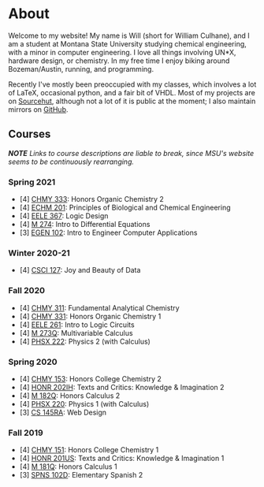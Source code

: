 # About

Welcome to my website! My name is Will (short for William Culhane),
and I am a student at Montana State University studying chemical
engineering, with a minor in computer engineering. I love all things
involving UN\*X, hardware design, or chemistry. In my free time I
enjoy biking around Bozeman/Austin, running, and programming.

Recently I've mostly been preoccupied with my classes, which involves
a lot of LaTeX, occasional python, and a fair bit of VHDL. Most of my
projects are on [Sourcehut](https://git.sr.ht/~learax/), although not
a lot of it is public at the moment; I also maintain mirrors on
[GitHub](https://github.com/LEARAX).

## Courses

***NOTE*** *Links to course descriptions are liable to break, since MSU's website
seems to be continuously rearranging.*

### Spring 2021

- [4] [CHMY 333](http://catalog.montana.edu/search/?P=CHMY%20333): Honors Organic Chemistry 2
- [4] [ECHM 201](http://catalog.montana.edu/search/?P=ECHM%20201): Principles of Biological and Chemical Engineering
- [4] [EELE 367](http://catalog.montana.edu/search/?P=EELE%20367): Logic Design
- [4] [M 274](http://catalog.montana.edu/search/?P=M%20274): Intro to Differential Equations
- [3] [EGEN 102](http://catalog.montana.edu/search/?P=EGEN%20102): Intro to Engineer Computer Applications

### Winter 2020-21

- [4] [CSCI 127](http://catalog.montana.edu/search/?P=CSCI%20127): Joy and Beauty of Data

### Fall 2020

- [4] [CHMY 311](http://catalog.montana.edu/search/?P=CHMY%20311): Fundamental Analytical Chemistry
- [4] [CHMY 331](http://catalog.montana.edu/search/?P=CHMY%20331): Honors Organic Chemistry 1
- [4] [EELE 261](http://catalog.montana.edu/search/?P=EELE%20261): Intro to Logic Circuits
- [4] [M 273Q](http://catalog.montana.edu/search/?P=M%20273Q): Multivariable Calculus
- [4] [PHSX 222](http://catalog.montana.edu/search/?P=PHSX%20222): Physics 2 (with Calculus)

### Spring 2020

- [4] [CHMY 153](http://catalog.montana.edu/search/?P=CHMY%20153): Honors College Chemistry 2
- [4] [HONR 202IH](http://catalog.montana.edu/search/?P=HONR%20202IH): Texts and Critics: Knowledge & Imagination 2
- [4] [M 182Q](http://catalog.montana.edu/search/?P=M%20182Q): Honors Calculus 2
- [4] [PHSX 220](http://catalog.montana.edu/search/?P=PHSX%20220): Physics 1 (with Calculus)
- [3] [CS 145RA](http://catalog.montana.edu/search/?P=CS%20145RA): Web Design

### Fall 2019

- [4] [CHMY 151](http://catalog.montana.edu/search/?P=CHMY%20151): Honors College Chemistry 1
- [4] [HONR 201US](http://catalog.montana.edu/search/?P=HONR%20201US): Texts and Critics: Knowledge & Imagination 1
- [4] [M 181Q](http://catalog.montana.edu/search/?P=M%20181Q): Honors Calculus 1
- [3] [SPNS 102D](http://catalog.montana.edu/search/?P=SPNS%20102D): Elementary Spanish 2
